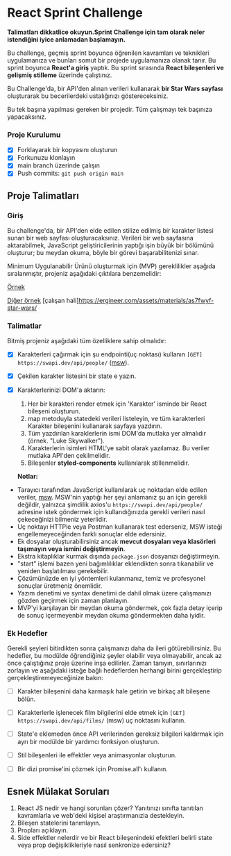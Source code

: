 # React Sprint Challenge

**Talimatları dikkatlice okuyun.Sprint Challenge için tam olarak neler istendiğini iyice anlamadan başlamayın.**

Bu challenge, geçmiş sprint boyunca öğrenilen kavramları ve teknikleri uygulamanıza ve bunları somut bir projede uygulamanıza olanak tanır. Bu sprint boyunca **React'a giriş** yaptık. Bu sprint sırasında **React bileşenleri ve gelişmiş stilleme** üzerinde çalıştınız.

Bu Challenge'da, bir API'den alınan verileri kullanarak **bir Star Wars sayfası** oluşturarak bu becerilerdeki ustalığınızı göstereceksiniz.

Bu tek başına yapılması gereken bir projedir. Tüm çalışmayı tek başınıza yapacaksınız.

### Proje Kurulumu

- [X] Forklayarak bir kopyasını oluşturun
- [X] Forkunuzu klonlayın
- [X] main branch üzerinde çalışın
- [X] Push commits: `git push origin main`

## Proje Talimatları

### Giriş

Bu challenge'da, bir API'den elde edilen stilize edilmiş bir karakter listesi sunan bir web sayfası oluşturacaksınız. Verileri bir web sayfasına aktarabilmek, JavaScript geliştiricilerinin yaptığı işin büyük bir bölümünü oluşturur; bu meydan okuma, böyle bir görevi başarabilitenizi sınar.

Minimum Uygulanabilir Ürünü oluşturmak için (MVP) gereklilikler aşağıda sıralanmıştır, projeniz aşağıdaki çıktılara benzemelidir:

[Örnek](/ornek/ornek1.png)

[Diğer örnek](/ornek/ornek2.png) [çalışan hali]https://ergineer.com/assets/materials/as7fwyf-star-wars/

### Talimatlar

Bitmiş projeniz aşağıdaki tüm özelliklere sahip olmalıdır:

- [X] Karakterleri çağırmak için şu endpointi(uç noktası) kullanın `[GET] https://swapi.dev/api/people/` ([msw](https://github.com/mswjs/msw)).
- [X] Çekilen karakter listesini bir state e yazın.
- [X] Karakterlerinizi DOM'a aktarın:

  1. Her bir karakteri render etmek için 'Karakter' isminde bir React bileşeni oluşturun.
  1. map metoduyla statedeki verileri listeleyin, ve tüm karakterleri Karakter bileşenini kullanarak sayfaya yazdırın.
  1. Tüm yazdırılan karaklerlerin ismi DOM'da mutlaka yer almalıdır (örnek. "Luke Skywalker").
  1. Karakterlerin isimleri HTML'ye sabit olarak yazılamaz. Bu veriler mutlaka API'den çekilmelidir.
  1. Bileşenler **styled-components** kullanılarak stillenmelidir.

  **Notlar:**

- Tarayıcı tarafından JavaScript kullanılarak uç noktadan elde edilen veriler, [msw](https://github.com/mswjs/msw). MSW'nin yaptığı her şeyi anlamanız şu an için gerekli değildir, yalnızca şimdilik axios'u `https://swapi.dev/api/people/` adresine istek göndermek için kullandığınızda gerekli verileri nasıl çekeceğinizi bilmeniz yeterlidir.
- Uç noktayı HTTPie veya Postman kullanarak test ederseniz, MSW isteği engellemeyeceğinden farklı sonuçlar elde edersiniz.
- Ek dosyalar oluşturabilirsiniz ancak **mevcut dosyaları veya klasörleri taşımayın veya ismini değiştirmeyin**.
- Ekstra kitaplıklar kurmak dışında `package.json` dosyanızı değiştirmeyin.
- "start" işlemi bazen yeni bağımlılıklar eklendikten sonra tıkanabilir ve yeniden başlatılması gerekebilir.
- Çözümünüzde en iyi yöntemleri kulanmanız, temiz ve profesyonel sonuçlar üretmeniz önemlidir.
- Yazım denetimi ve syntax denetimi de dahil olmak üzere çalışmanızı gözden geçirmek için zaman planlayın.
- MVP'yi karşılayan bir meydan okuma göndermek, çok fazla detay içerip de sonuç içermeyenbir meydan okuma göndermekten daha iyidir.

### Ek Hedefler

Gerekli şeyleri bitirdikten sonra çalışmanızı daha da ileri götürebilirsiniz. Bu hedefler, bu modülde öğrendiğiniz şeyler olabilir veya olmayabilir, ancak az önce çalıştığınız proje üzerine inşa edilirler. Zaman tanıyın, sınırlarınızı zorlayın ve aşağıdaki isteğe bağlı hedeflerden herhangi birini gerçekleştirip gerçekleştiremeyeceğinize bakın:

- [ ] Karakter bileşenini daha karmaşık hale getirin ve birkaç alt bileşene bölün.
- [ ] Karakterlerle işlenecek film bilgilerini elde etmek için `[GET] https://swapi.dev/api/films/` (msw) uç noktasını kullanın.
- [ ] State'e eklemeden önce API verilerinden gereksiz bilgileri kaldırmak için ayrı bir modülde bir yardımcı fonksiyon oluşturun.
- [ ] Stil bileşenleri ile effektler veya animasyonlar oluşturun.
- [ ] Bir dizi promise'ini çözmek için Promise.all'ı kullanın.


## Esnek Mülakat Soruları

1. React JS nedir ve hangi sorunları çözer? Yanıtınızı sınıfta tanıtılan kavramlarla ve web'deki kişisel araştırmanızla destekleyin.
1. Bileşen statelerini tanımlayın.
1. Propları açıklayın.
1. Side effektler nelerdir ve bir React bileşenindeki efektleri belirli state veya prop değişiklikleriyle nasıl senkronize edersiniz?

